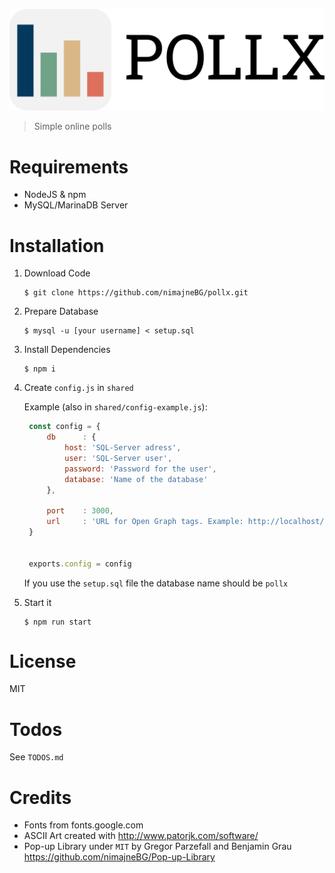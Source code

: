 ![POLLX](src/logo/logo-with-text.png)

> Simple online polls

# Requirements

- NodeJS & npm
- MySQL/MarinaDB Server

# Installation

1. Download Code
   ```shell
   $ git clone https://github.com/nimajneBG/pollx.git
   ```
2. Prepare Database
   ```shell
   $ mysql -u [your username] < setup.sql
   ```
3. Install Dependencies
   ```shell
   $ npm i
   ```
4. Create `config.js` in `shared`

   Example (also in `shared/config-example.js`):
   ```js
    const config = {
        db      : {
            host: 'SQL-Server adress',
            user: 'SQL-Server user',
            password: 'Password for the user',
            database: 'Name of the database'
        },

        port    : 3000,
        url     : 'URL for Open Graph tags. Example: http://localhost/'
    }


    exports.config = config
   ```
   If you use the `setup.sql` file the database name should be `pollx`
5. Start it
   ```shell
   $ npm run start
   ```

# License 
MIT

# Todos

See `TODOS.md`

# Credits

- Fonts from fonts.google.com
- ASCII Art created with http://www.patorjk.com/software/
- Pop-up Library under `MIT` by Gregor Parzefall and Benjamin Grau https://github.com/nimajneBG/Pop-up-Library
